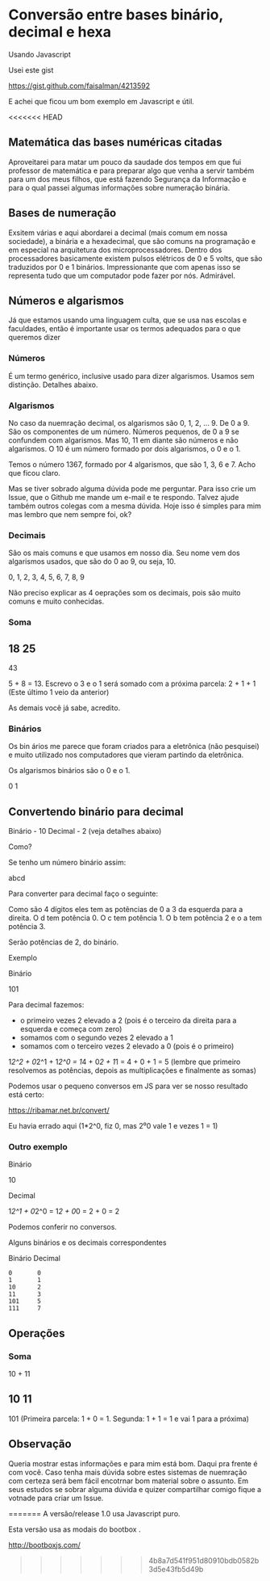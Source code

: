# Conversão entre bases binário, decimal e hexa

Usando Javascript

Usei este gist

https://gist.github.com/faisalman/4213592

E achei que ficou um bom exemplo em Javascript e útil.

<<<<<<< HEAD
## Matemática das bases numéricas citadas

Aproveitarei para matar um pouco da saudade dos tempos em que fui professor de matemática e para preparar algo que venha a servir também para um dos meus filhos, que está fazendo Segurança da Informação e para o qual passei algumas informações sobre numeração binária.

## Bases de numeração

Exsitem várias e aqui abordarei a decimal (mais comum em nossa sociedade), a binária e a hexadecimal, que são comuns na programação e em especial na arquitetura dos microprocessadores. Dentro dos processadores basicamente existem pulsos elétricos de 0 e 5 volts, que são traduzidos por 0 e 1 binários. Impressionante que com apenas isso se representa tudo que um computador pode fazer por nós. Admirável.

## Números e algarismos

Já que estamos usando uma linguagem culta, que se usa nas escolas e faculdades, então é importante usar os termos adequados para o que queremos dizer

### Números

É um termo genérico, inclusive usado para dizer algarismos. Usamos sem distinção. Detalhes abaixo.

### Algarismos

No caso da nuemração decimal, os algarismos são 0, 1, 2, ... 9. De 0 a 9. São os componentes de um número. Números pequenos, de 0 a 9 se confundem com algarismos. Mas 10, 11 em diante são números e não algarismos. O 10 é um número formado por dois algarismos, o 0 e o 1.

Temos o número 1367, formado por 4 algarismos, que são 1, 3, 6 e 7. Acho que ficou claro.

Mas se tiver sobrado alguma dúvida pode me perguntar. Para isso crie um Issue, que o Github me mande um e-mail e te respondo. Talvez ajude também outros colegas com a mesma dúvida. Hoje isso é simples para mim mas lembro que nem sempre foi, ok?

### Decimais

São os mais comuns e que usamos em nosso dia. Seu nome vem dos algarismos usados, que são do 0 ao 9, ou seja, 10.

0, 1, 2, 3, 4, 5, 6, 7, 8, 9

Não preciso explicar as 4 oeprações som os decimais, pois são muito comuns e muito conhecidas.

### Soma

18
25
--
43

5 + 8 = 13. Escrevo o 3 e o 1 será somado com a próxima parcela:
2 + 1 + 1 (Este último 1 veio da anterior)

As demais você já sabe, acredito.

### Binários

Os bin ários me parece que foram criados para a eletrônica (não pesquisei) e muito utilizado nos computadores que vieram partindo da eletrônica.

Os algarismos binários são o 0 e o 1.

0 1

## Convertendo binário para decimal

Binário - 10
Decimal - 2 (veja detalhes abaixo)

Como?

Se tenho um número binário assim:

abcd

Para converter para decimal faço o seguinte:

Como são 4 dígitos eles tem as potẽncias de 0 a 3 da esquerda para a direita. O d tem potência 0. O c tem potência 1. O b tem potência 2 e o a tem potência 3.

Serão potências de 2, do binário.

Exemplo

Binário

101

Para decimal fazemos: 
- o primeiro vezes 2 elevado a 2 (pois é o terceiro da direita para a esquerda e começa com zero)
- somamos com o segundo vezes 2 elevado a 1
- somamos com o terceiro vezes 2 elevado a 0 (pois é o primeiro)

1*2^2 + 0*2^1 + 1*2^0 = 1*4 + 0*2 + 1*1 = 4 + 0 + 1 = 5 (lembre que primeiro resolvemos as potências, depois as multiplicações e finalmente as somas)

Podemos usar o pequeno conversos em JS para ver se nosso resultado está certo:

https://ribamar.net.br/convert/

Eu havia errado aqui (1*2^0, fiz 0, mas 2⁰0 vale 1 e vezes 1 = 1)

### Outro exemplo

Binário

10

Decimal

1*2^1 + 0*2^0 = 1*2 + 0*0 = 2 + 0 = 2

Podemos conferir no conversos.

Alguns binários e os decimais correspondentes

Binário Decimal
```
0       0
1       1
10      2
11      3
101     5
111     7
```

## Operações

### Soma

10 + 11

10
11
--
101 (Primeira parcela: 1 + 0 = 1. Segunda: 1 + 1 = 1 e vai 1 para a próxima)

## Observação

Queria mostrar estas informações e para mim está bom. Daqui pra frente é com você. Caso tenha mais dúvida sobre estes sistemas de nuemração com certeza será bem fácil encotrnar bom material sobre o assunto. Em seus estudos se sobrar alguma dúvida e quizer compartilhar comigo fique a votnade para criar um Issue.


=======
A versão/release 1.0 usa Javascript puro.

Esta versão usa as modais do bootbox .

http://bootboxjs.com/
>>>>>>> 4b8a7d541f951d80910bdb0582b3d5e43fb5d49b
